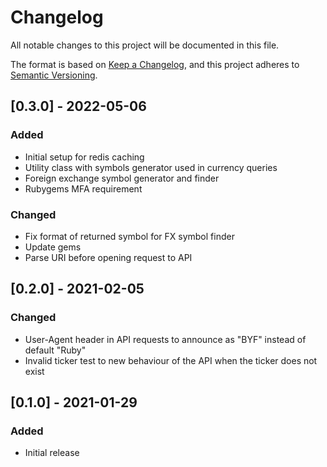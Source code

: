 # Changelog

All notable changes to this project will be documented in this file.

The format is based on [Keep a Changelog](https://keepachangelog.com/en/1.0.0/),
and this project adheres to [Semantic Versioning](https://semver.org/spec/v2.0.0.html).

## [0.3.0] - 2022-05-06

### Added

- Initial setup for redis caching
- Utility class with symbols generator used in currency queries
- Foreign exchange symbol generator and finder
- Rubygems MFA requirement

### Changed

- Fix format of returned symbol for FX symbol finder
- Update gems
- Parse URI before opening request to API

## [0.2.0] - 2021-02-05

### Changed

- User-Agent header in API requests to announce as "BYF" instead of default "Ruby"
- Invalid ticker test to new behaviour of the API when the ticker does not exist

## [0.1.0] - 2021-01-29

### Added

- Initial release
